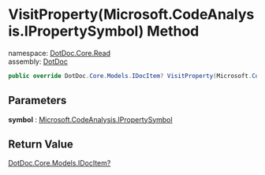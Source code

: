 ﻿# VisitProperty\(Microsoft\.CodeAnalysis\.IPropertySymbol\) Method

namespace: [DotDoc\.Core\.Read](../../DotDoc.Core.Read.md)<br />
assembly: [DotDoc](../../../DotDoc.md)



```csharp
public override DotDoc.Core.Models.IDocItem? VisitProperty(Microsoft.CodeAnalysis.IPropertySymbol symbol);
```

## Parameters

__symbol__ : [Microsoft\.CodeAnalysis\.IPropertySymbol](https://docs.microsoft.com/dotnet/api/Microsoft.CodeAnalysis.IPropertySymbol)



## Return Value

[DotDoc\.Core\.Models\.IDocItem?](../../../DotDoc/DotDoc.Core.Models/IDocItem.md)



